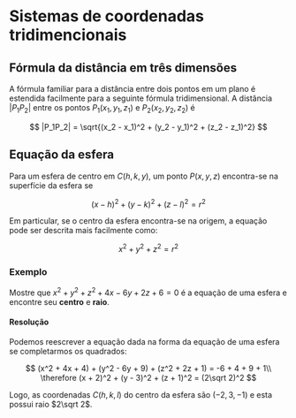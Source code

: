 # Sistemas de coordenadas tridimencionais

## Fórmula da distância em três dimensões

A fórmula familiar para a distância entre dois pontos em um plano é estendida facilmente para a seguinte fórmula tridimensional. A distância $|P_1P_2|$ entre os pontos $P_1(x_1, y_1, z_1)$ e $P_2(x_2, y_2, z_2)$ é

$$
|P_1P_2| = \sqrt{(x_2 - x_1)^2 + (y_2 - y_1)^2 + (z_2 - z_1)^2}
$$

## Equação da esfera

Para um esfera de centro em $C(h, k, y)$, um ponto $P(x,y,z)$ encontra-se na superfície da esfera se

$$
(x - h)^2 + (y - k)^2 + (z - l)^2 = r^2
$$

Em particular, se o centro da esfera encontra-se na origem, a equação pode ser descrita mais facilmente como:

$$
x^2 + y^2 + z^2 = r^2
$$

### Exemplo

Mostre que $x^2 + y^2 + z^2 + 4x - 6y + 2z + 6 = 0$ é a equação de uma esfera e encontre seu **centro** e **raio**.

#### Resolução

Podemos reescrever a equação dada na forma da equação de uma esfera se completarmos os quadrados:

$$
(x^2 + 4x + 4) + (y^2 - 6y + 9) + (z^2 + 2z + 1) = -6 + 4 + 9 + 1\\
\therefore (x + 2)^2 + (y - 3)^2 + (z + 1)^2 = (2\sqrt 2)^2
$$

Logo, as coordenadas $C(h, k, l)$ do centro da esfera são $(-2, 3, -1)$ e esta possui raio $2\sqrt 2$.